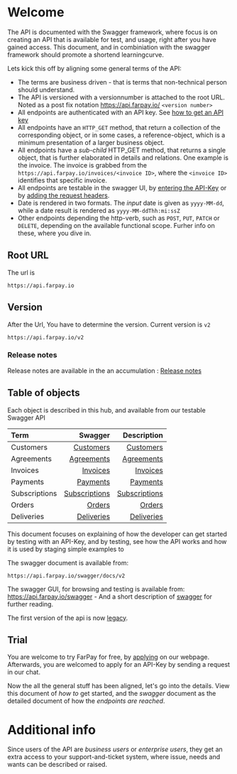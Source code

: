 # Welcome
The API is documented with the Swagger framework, where focus is on creating an API that is available for test, and usage, right after you have gained access. This document, and in combiniation with the swagger framework should promote a shortend learningcurve.

Lets kick this off by aligning some general terms of the API:
* The terms are business driven - that is terms that non-technical person should understand.
* The API is versioned with a versionnumber is attached to the root URL. Noted as a post fix notation https://api.farpay.io/ `<version number>`
* All endpoints are authenticated with an API key. See [how to get an API key](Api-Key-Get.md) 
* All endpoints have an `HTTP_GET` method, that return a collection of the corresponding object, or in some cases, a reference-object, which is a minimum presentation of a larger business object.
* All endpoints have a *sub-child* HTTP_GET method, that returns a single object, that is further elaborated in details and relations. One example is the invoice. The invoice is grabbed from the `https://api.farpay.io/invoices/<invoice ID>`, where the `<invoice ID>` identifies that specific invoice.
* All endpoints are testable in the swagger UI, by [entering the API-Key](API-Key-Input.md) or by [adding the request headers](All-Requests.md). 
* Date is rendered in two formats. The *input* date is given as `yyyy-MM-dd`, while a date result is rendered as `yyyy-MM-ddThh:mi:ssZ`
* Other endpoints depending the http-verb, such as `POST`, `PUT`, `PATCH` or `DELETE`, depending on the available functional scope. Furher info on these, where you dive in.


## Root URL
The url is 
```
https://api.farpay.io
```
## Version
After the Url, You have to determine the version. Current version is `v2`
```
https://api.farpay.io/v2
```

### Release notes
Release notes are available in the an accumulation : [Release notes](Releases.md)

## Table of objects
Each object is described in this hub, and available from our testable Swagger API 

| Term          | Swagger | Description |
| :---          |        ---: |     ---:|
| Customers     | [Customers](https://api.farpay.io/swagger/ui/index#/Customers) | [Customers](Customers/Customers.md) |
| Agreements    | [Agreements](https://api.farpay.io/swagger/ui/index#/Agreements) | [Agreements](Agreements.md) |
| Invoices      | [Invoices](https://api.farpay.io/swagger/ui/index#/Invoices) | [Invoices](Invoice/Invoices.md) |
| Payments      | [Payments](https://api.farpay.io/swagger/ui/index#/Payments) | [Payments](Payments.md) |
| Subscriptions | [Subscriptions](https://api.farpay.io/swagger/ui/index#/Subscriptions) | [Subscriptions](Subscriptions.md) |
| Orders        | [Orders](https://api.farpay.io/swagger/ui/index#/Orders) | [Orders](Orders/Orders.md) |
| Deliveries    | [Deliveries](https://api.farpay.io/swagger/ui/index#/Deliveries) | [Deliveries](Deliveries.md) |

This document focuses on explaining of how the developer can get started by testing with an API-Key, and by testing, see how the API works and how it is used by staging simple examples to 

The swagger document is available from: 

```
https://api.farpay.io/swagger/docs/v2
```

The swagger GUI, for browsing and testing is available from: https://api.farpay.io/swagger - And a short description of [swagger](http://swagger.io/docs/specification/what-is-swagger/) for further reading.

The first version of the api is now [legacy](README-Legacy.md).

## Trial
You are welcome to try FarPay for free, by [applying](https://www.farpay.io/prov/) on our webpage. Afterwards, you are welcomed to apply for an API-Key by sending a request in our chat.

Now the all the general stuff has been aligned, let's go into the details. View this document of *how to* get started, and the *swagger* document as the detailed document of how the *endpoints are reached*.

# Additional info
Since users of the API are *business users* or *enterprise users*, they get an extra access to your support-and-ticket system, where issue, needs and wants can be described or raised. 
